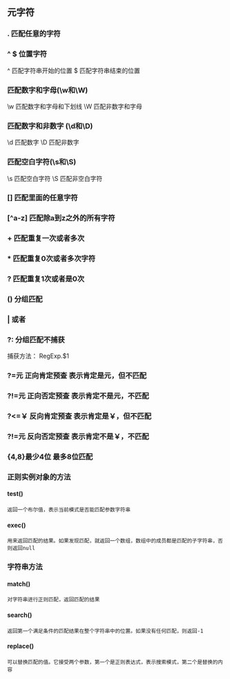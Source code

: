 ## 元字符
### . 匹配任意的字符
### ^ $ 位置字符
^ 匹配字符串开始的位置
$ 匹配字符串结束的位置
### 匹配数字和字母(\w和\W)
\w 匹配数字和字母和下划线
\W 匹配非数字和字母
### 匹配数字和非数字 (\d和\D)
\d 匹配数字 
\D 匹配非数字
### 匹配空白字符(\s和\S)
\s 匹配空白字符
\S 匹配非空白字符
### [] 匹配里面的任意字符
### [^a-z] 匹配除a到z之外的所有字符
### + 匹配重复一次或者多次
### * 匹配重复0次或者多次字符
### ? 匹配重复1次或者是0次
### () 分组匹配
### | 或者
### ?: 分组匹配不捕获
捕获方法： RegExp.$1
### ?=元 正向肯定预查  表示肯定是元，但不匹配
### ?!=元 正向否定预查  表示肯定不是元，不匹配
### ?<=￥ 反向肯定预查  表示肯定是￥，但不匹配
### ?!=元 反向否定预查  表示肯定不是￥，不匹配
### {4,8}最少4位 最多8位匹配
### 正则实例对象的方法
#### test()
	返回一个布尔值，表示当前模式是否能匹配参数字符串
#### exec()
	用来返回匹配的结果。如果发现匹配，就返回一个数组，数组中的成员都是匹配的子字符串，否则返回null
### 字符串方法 
#### match()
	对字符串进行正则匹配，返回匹配的结果
#### search()
	返回第一个满足条件的匹配结果在整个字符串中的位置。如果没有任何匹配，则返回-1
#### replace()
	可以替换匹配的值。它接受两个参数，第一个是正则表达式，表示搜索模式，第二个是替换的内容
	